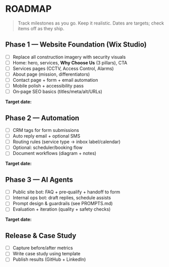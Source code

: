 # ROADMAP

> Track milestones as you go. Keep it realistic. Dates are targets; check items off as they ship.

## Phase 1 — Website Foundation (Wix Studio)
- [ ] Replace all construction imagery with security visuals
- [ ] Home: hero, services, **Why Choose Us** (3 pillars), CTA
- [ ] Services pages (CCTV, Access Control, Alarms)
- [ ] About page (mission, differentiators)
- [ ] Contact page + form + email automation
- [ ] Mobile polish + accessibility pass
- [ ] On‑page SEO basics (titles/meta/alt/URLs)

**Target date:**

## Phase 2 — Automation
- [ ] CRM tags for form submissions
- [ ] Auto reply email + optional SMS
- [ ] Routing rules (service type → inbox label/calendar)
- [ ] Optional: scheduler/booking flow
- [ ] Document workflows (diagram + notes)

**Target date:**

## Phase 3 — AI Agents
- [ ] Public site bot: FAQ + pre‑qualify + handoff to form
- [ ] Internal ops bot: draft replies, schedule assists
- [ ] Prompt design & guardrails (see PROMPTS.md)
- [ ] Evaluation + iteration (quality + safety checks)

**Target date:**

## Release & Case Study
- [ ] Capture before/after metrics
- [ ] Write case study using template
- [ ] Publish results (GitHub + LinkedIn)
